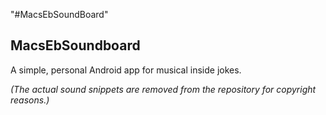 "#MacsEbSoundBoard" 

<h2>MacsEbSoundboard</h2>
<p>A simple, personal Android app for musical inside jokes.</p>
<p><i>(The actual sound snippets are removed from the repository for copyright reasons.)</i></p>
